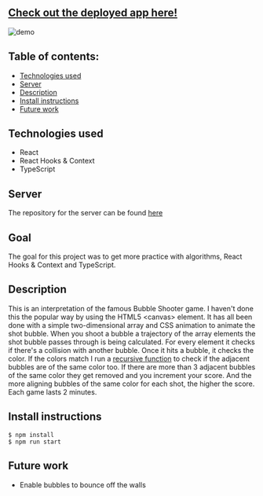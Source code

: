 ## [ Check out the deployed app here!](https://bubble-shooter-game.herokuapp.com/)

![demo](https://media.giphy.com/media/eHjcw2Ek7v8HfeB2Hb/giphy.gif)

## Table of contents:
- [Technologies used](#Technologies-used)
- [Server](#Server)
- [Description](#Description)
- [Install instructions](#Install-instructions)
- [Future work](#Future-work)

## Technologies used
- React
- React Hooks & Context
- TypeScript

## Server
The repository for the server can be found [here](https://github.com/davemollen/bubble-shooter-server)

## Goal
The goal for this project was to get more practice with algorithms, React Hooks & Context and TypeScript. 

## Description
This is an interpretation of the famous Bubble Shooter game. I haven't done this the popular way by using the HTML5 <canvas\> element. It has all been done with a simple two-dimensional array and CSS animation to animate the shot bubble. When you shoot a bubble a trajectory of the array elements the shot bubble passes through is being calculated. For every element it checks if there's a collision with another bubble. Once it hits a bubble, it checks the color. If the colors match I run a [recursive function](/src/actions/gameActions.tsx#L98) to check if the adjacent bubbles are of the same color too. If there are more than 3 adjacent bubbles of the same color they get removed and you increment your score. And the more aligning bubbles of the same color for each shot, the higher the score. Each game lasts 2 minutes.

## Install instructions
```
$ npm install
$ npm run start
```

## Future work
- Enable bubbles to bounce off the walls
